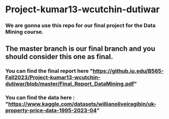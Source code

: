# Project-kumar13-wcutchin-dutiwar
### We are gonna use this repo for our final project for the Data Mining course.

## The master branch is our final branch and you should consider this one as final.


### You can find the final report here "https://github.iu.edu/B565-Fall2023/Project-kumar13-wcutchin-dutiwar/blob/master/Final_Report_DataMining.pdf"


### You can find the data here : "https://www.kaggle.com/datasets/willianoliveiragibin/uk-property-price-data-1995-2023-04"
